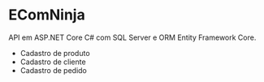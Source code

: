 # EComNinja

API em ASP.NET Core C# com SQL Server e ORM Entity Framework Core.
- Cadastro de produto
- Cadastro de cliente
- Cadastro de pedido
